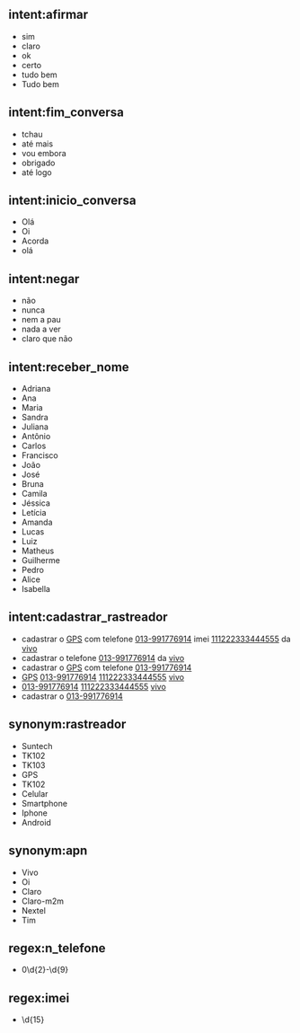 
## intent:afirmar
- sim
- claro
- ok
- certo
- tudo bem
- Tudo bem

## intent:fim_conversa
- tchau
- até mais
- vou embora
- obrigado
- até logo

## intent:inicio_conversa
- Olá
- Oi
- Acorda
- olá

## intent:negar
- não
- nunca
- nem a pau
- nada a ver
- claro que não

## intent:receber_nome
- Adriana
- Ana
- Maria
- Sandra
- Juliana
- Antônio
- Carlos
- Francisco
- João
- José
- Bruna
- Camila
- Jéssica
- Letícia
- Amanda
- Lucas
- Luiz
- Matheus
- Guilherme
- Pedro
- Alice
- Isabella


## intent:cadastrar_rastreador
- cadastrar o [GPS](rastreador) com telefone [013-991776914](n_telefone) imei [111222333444555](imei) da [vivo](apn)
- cadastrar o telefone [013-991776914](n_telefone) da [vivo](apn)
- cadastrar o [GPS](rastreador) com telefone [013-991776914](n_telefone)
- [GPS](rastreador) [013-991776914](n_telefone) [111222333444555](imei) [vivo](apn)
- [013-991776914](n_telefone) [111222333444555](imei) [vivo](apn)
- cadastrar o [013-991776914](n_telefone)


## synonym:rastreador
- Suntech
- TK102
- TK103
- GPS
- TK102
- Celular
- Smartphone
- Iphone
- Android

## synonym:apn
- Vivo
- Oi
- Claro
- Claro-m2m
- Nextel
- Tim

## regex:n_telefone
- 0\d{2}\-\d{9}

## regex:imei
- \d{15}
